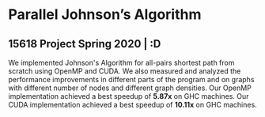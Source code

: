 # Parallel Johnson’s Algorithm

## 15618 Project Spring 2020 | :D

We implemented Johnson's Algorithm for all-pairs shortest path from scratch using OpenMP and CUDA. We also measured and analyzed the performance improvements in different parts of the program and on graphs with different number of nodes and different graph densities. Our OpenMP implementation achieved a best speedup of **5.87x** on GHC machines. Our CUDA implementation achieved a best speedup of **10.11x** on GHC machines.
